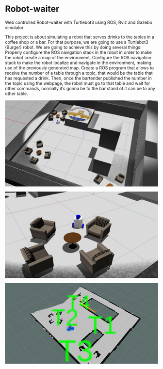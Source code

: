 # Robot-waiter
Web controlled Robot-waiter with Turtlebot3 using ROS, Rviz and Gazebo simulator 	

This project is about simulating a robot that serves drinks to the tables in a coffee shop
or a bar. For that purpose, we are going to use a Turtlebot3 (Burger) robot.
We are going to achieve this by doing several things:
Properly configure the ROS navigation stack in the robot in order to make the robot
create a map of the environment.
Configure the ROS navigation stack to make the robot localize and navigate in the
environment, making use of the previously generated map.
Create a ROS program that allows to receive the number of a table through a topic,
that would be the table that has requested a drink. Then, once the bartender published
the number in the topic using the webpage, the robot must go to that table and wait for
other commands, normally it’s gonna be to the bar stand ot it can be to any other table.


![](Images/default_gzclient_camera(1)-2019-12-09T00_16_44.551922.jpg)

![](Images/default_gzclient_camera(1)-2019-12-09T00_15_52.017305.jpg)



![](Images/rviz_screenshot_2019_12_09-00_21_35.png)
